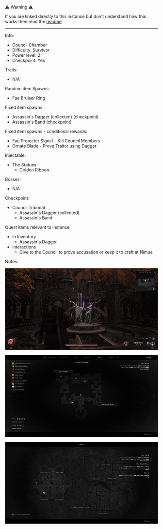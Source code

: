⚠️ Warning ⚠️

If you are linked directly to this instance but don't understand how this works then read the [readme](https://github.com/razeedazee/remnant2-instances/blob/main/README.md)

<hr>

Info:

- Council Chamber
- Difficulty: Survivor
- Power level: 2
- Checkpoint: Yes

Traits:

- N/A

Random item Spawns:

- Fae Bruiser Ring

Fixed item spawns:

- Assassin's Dagger (collected) (checkpoint)
- Assassin's Band (checkpoint)

Fixed item spawns - conditional rewards:

- Fae Protector Signet - Kill Council Members
- Ornate Blade - Prove Traitor using Dagger

Injectable:

- The Statues
  - Golden Ribbon

Bosses:

- N/A

Checkpoint:

- Council Tribunal
  - Assassin's Dagger (collected)
  - Assassin's Band

Quest items relevant to instance:

- In Inventory
  - Assassin's Dagger
- Interactions
  - Give to the Council to prove accusation or keep it to craft at Nimue

Notes:

>

![](info/info.png)

![](info/mini-map.png)

![](info/travel-map.png)
